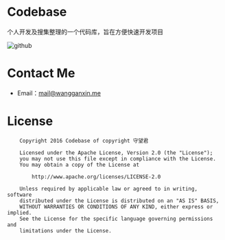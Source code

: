 # Codebase
个人开发及搜集整理的一个代码库，旨在方便快速开发项目

![github](https://github.com/WangGanxin/Codebase/blob/master/codebase.png "codebase")

# Contact Me

- Email：mail@wangganxin.me

# License
   		Copyright 2016 Codebase of copyright 守望君

   		Licensed under the Apache License, Version 2.0 (the "License");
   		you may not use this file except in compliance with the License.
   		You may obtain a copy of the License at

       		http://www.apache.org/licenses/LICENSE-2.0

   		Unless required by applicable law or agreed to in writing, software
   		distributed under the License is distributed on an "AS IS" BASIS,
   		WITHOUT WARRANTIES OR CONDITIONS OF ANY KIND, either express or implied.
   		See the License for the specific language governing permissions and
   		limitations under the License.
